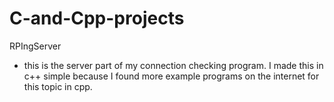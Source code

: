 # C-and-Cpp-projects

RPIngServer
 - this is the server part of my connection checking program.
   I made this in c++ simple because I found more example programs
   on the internet for this topic in cpp.